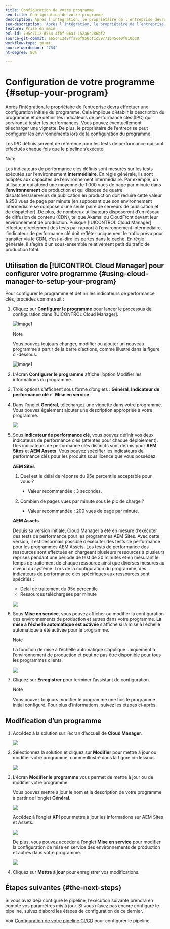 ```yaml
---
title: Configuration de votre programme
seo-title: Configuration de votre programme
description: Après l’intégration, le propriétaire de l’entreprise devra effectuer une configuration initiale du programme.
seo-description: 'Après l’intégration, le propriétaire de l’entreprise devra effectuer une configuration initiale d’Adobe AEM Cloud Manager. Il devra notamment établir la description du programme et définir les indicateurs de performance clés qui serviront à tester les performances. '
feature: Prise en main
exl-id: 795c7112-d564-4fbf-96a1-152a6c286bf2
source-git-commit: a65c413e9ffa96f950cf1c59771b45ce0f810bc0
workflow-type: tm+mt
source-wordcount: '734'
ht-degree: 86%

---
```


# Configuration de votre programme {#setup-your-program}

Après l’intégration, le propriétaire de l’entreprise devra effectuer une configuration initiale du programme. Cela implique d’établir la description du programme et de définir les indicateurs de performance clés (IPC) qui serviront à tester les performances. Vous pouvez éventuellement télécharger une vignette. De plus, le propriétaire de l’entreprise peut configurer les environnements lors de la configuration du programme.

Les IPC définis servent de référence pour les tests de performance qui sont effectués chaque fois que le pipeline s’exécute.

>[!NOTE]
>Les indicateurs de performance clés définis sont mesurés sur les tests exécutés sur l’environnement **intermédiaire**. En règle générale, ils sont adaptés aux capacités de l’environnement intermédiaire.
>Par exemple, un utilisateur qui attend une moyenne de 1 000 vues de page par minute dans **l’environnement** de production et qui dispose de quatre dispatchers/serveurs de publication en production doit réduire cette valeur à 250 vues de page par minute (en supposant que son environnement intermédiaire se compose d’une seule paire de serveurs de publication et de dispatcher).
>De plus, de nombreux utilisateurs disposeront d’un réseau de diffusion de contenu (CDN), tel que Akamai ou CloudFront devant leur environnement de production. Puisque [!UICONTROL Cloud Manager] effectue directement des tests par rapport à l’environnement intermédiaire, l’indicateur de performance clé doit refléter uniquement le trafic prévu pour transiter via le CDN, c’est-à-dire les pertes dans le cache. En règle générale, il s’agira d’un sous-ensemble relativement petit du trafic de production total.

## Utilisation de [!UICONTROL Cloud Manager] pour configurer votre programme {#using-cloud-manager-to-setup-your-program}

Pour configurer le programme et définir les indicateurs de performance clés, procédez comme suit :

1. Cliquez sur **Configurer le programme** pour lancer le processus de configuration dans [!UICONTROL Cloud Manager].

   ![image1](assets/set-up-program/setup1.png)

   >[!NOTE]
   > Vous pouvez toujours changer, modifier ou ajouter un nouveau programme à partir de la barre d’actions, comme illustré dans la figure ci-dessous.

   ![image1](assets/set-up-program/setup2.png)


1. L’écran **Configurer le programme** affiche l’option Modifier les informations du programme.

1. Trois options s’affichent sous forme d’onglets : **Général**, **Indicateur de performance clé** et **Mise en service**.

1. Dans l’onglet **Général**, téléchargez une vignette dans votre programme. Vous pouvez également ajouter une description appropriée à votre programme.

   ![](assets/Setup_Program-General.png)

1. Sous **Indicateur de performance clé**, vous pouvez définir vos deux indicateurs de performance clés (attentes pour chaque déploiement). Des indicateurs de performance clés distincts sont définis pour **AEM Sites** et **AEM Assets**. Vous pouvez spécifier les indicateurs de performance clés pour les produits sous licence que vous possédez.

   **AEM Sites**

   1. Quel est le délai de réponse du 95e percentile acceptable pour vous ?

      * Valeur recommandée : 3 secondes.
   1. Combien de pages vues par minute sous le pic de charge ?

      * Valeur recommandée : 200 vues de page par minute.

   **AEM Assets**

   Depuis sa version initiale, Cloud Manager a été en mesure d’exécuter des tests de performance pour les programmes AEM Sites. Avec cette version, il est désormais possible d’exécuter des tests de performance pour les programmes AEM Assets. Les tests de performance des ressources sont effectués en chargeant plusieurs ressources à plusieurs reprises pendant une période de test de 30 minutes et en mesurant le temps de traitement de chaque ressource ainsi que diverses mesures au niveau du système.
Lors de la configuration du programme, des indicateurs de performance clés spécifiques aux ressources sont spécifiés :

   * Délai de traitement du 95e percentile
   * Ressources téléchargées par minute

   ![](assets/Setup_Program-KPIs.png)

1. Sous **Mise en service**, vous pouvez afficher ou modifier la configuration des environnements de production et autres dans votre programme. **La mise à l’échelle automatique est activée** s’affiche si la mise à l’échelle automatique a été activée pour le programme.

   >[!NOTE]
   >La fonction de mise à l’échelle automatique s’applique uniquement à l’environnement de production et peut ne pas être disponible pour tous les programmes clients.

   ![](assets/Setup_Program-Provisioning.png)

1. Cliquez sur **Enregistrer** pour terminer l’assistant de configuration.

   >[!NOTE]
   >Vous pouvez toujours modifier le programme une fois le programme initial configuré. Pour plus d’informations, suivez les étapes ci-après.

## Modification d’un programme

1. Accédez à la solution sur l’écran d’accueil de **Cloud Manager**.

   ![](assets/SetUpProgram5.png)

1. Sélectionnez la solution et cliquez sur **Modifier** pour mettre à jour ou modifier votre programme, comme illustré dans la figure ci-dessous.

   ![](assets/set-up-program/edit-program1.png)

1. L’écran **Modifier le programme** vous permet de mettre à jour ou de modifier votre programme.

   Vous pouvez mettre à jour le nom et la description de votre programme à partir de l&#39;onglet **Général**.

   ![](assets/set-up-program/edit-program-general.png)

   Accédez à l’onglet **KPI** pour mettre à jour les informations sur AEM Sites et Assets.

   ![](assets/set-up-program/edit-program-kpi.png)

   De plus, vous pouvez accéder à l’onglet **Mise en service** pour modifier la configuration de mise en service des environnements de production et autres dans votre programme.

   ![](assets/set-up-program/edit-program-provision.png)

1. Cliquez sur **Mettre à jour** pour enregistrer vos modifications.

## Étapes suivantes {#the-next-steps}

Si vous avez déjà configuré le pipeline, l’exécution suivante prendra en compte vos paramètres mis à jour. Si vous n’avez pas encore configuré le pipeline, suivez d’abord les étapes de configuration de ce dernier.

Voir [Configuration de votre pipeline CI/CD](https://helpx.adobe.com/fr/experience-manager/cloud-manager/using/configuring-pipeline.html) pour configurer le pipeline.
